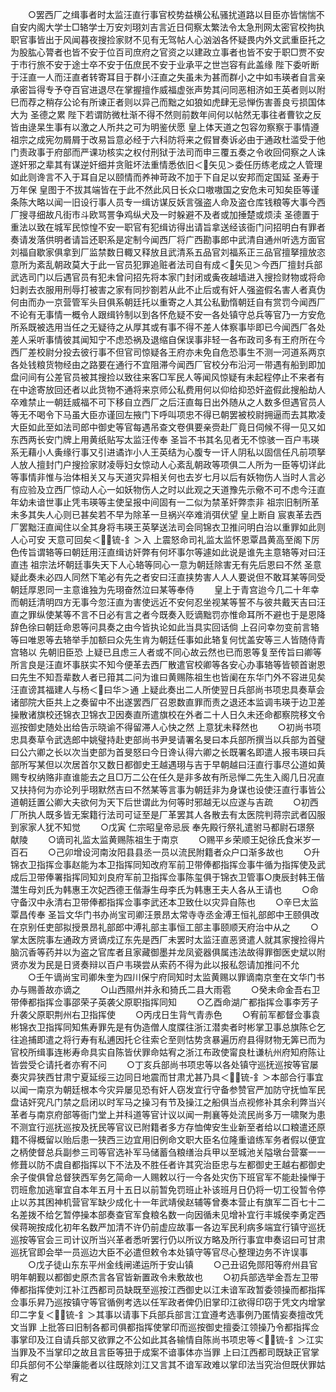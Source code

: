 <!-- { "loadSidebar": true } -->
　　○罢西厂之缉事者时太监汪直行事官校势益横公私骚扰道路以目臣亦皆惴惴不自安内阁大学士□辂学士万安刘珝刘吉言近日伺察太繁法令太急刑网太密官校拘执职官事皆出于风闻暮夜搜捡家财不见有无驾帖人心汹汹各怀疑畏内外文武重臣托之为股肱心膂者也皆不安于位百司庶府之官资之以建政立事者也皆不安于职□贾不安于市行旅不安于途士卒不安于伍庶民不安于业承平之世岂容有此盖缘  陛下委听断于汪直一人而汪直者转寄耳目于群小汪直之失虽未为甚而群小之中如韦瑛者自言亲承密旨得专予夺百官进退尽在掌握擅作威福虚张声势其问同恶相济如王英者则以附巳而荐之稍存公论有所谏正者则以异己而黜之如狼如虎肆无忌惮伤害善良亏损国体大为  圣德之累  陛下若谓防微杜渐不得不然则前数年间何以帖然无事往者曹钦之反皆由逯杲生事有以激之人所共之可为明鉴伏愿  皇上体天道之包容勿察察于事情遵  祖宗之成宪勿屑屑于改易旨意必经于六科防将来之假冒奏诉必由于通政杜滥受于他门责政事于府部而严课功核实之权付刑狱于法司而申三覆五奏之令收回伺察之人诛遂奸邪之辈其有谋逆奸细并贪赃坏法重情悉依旧＜矢见＞委任历练老成之人管理如此则谗言不入于耳自足以颐情而养神苛政不加于下自足以安邦而定国延  圣寿于万年保  皇图于不拔其端皆在于此不然此风日长众口嗷嗷国之安危未可知矣臣等谨条陈大略以闻一旧设行事人员专一缉访谋反妖言强盗人命及盗仓库钱粮等大事今西厂搜寻细故凡街市斗欧骂詈争鸡纵犬及一时躲避不及者或加捶楚或烦渎  圣德置于重法以致在城军民惊惶不安一职官有犯缉访得出请旨拿送经该衙门问招明白有罪者奏请发落供明者请旨还职系是定制今闻西厂将广西勘事郎中武清自通州听选方面官刘福自歇家俱拿到厂监禁数日輙又释放且武清系五品官刘福系正三品官擅拏擅放恣意所为紊乱朝政莫大于此一官员犯罪追赃者法司自有成＜矢见＞今西厂擅封兵部武选司门以后遇官员有犯未曾问招先将本家门封闭或夤夜越墙进入搜捡财物或将命妇剥去衣服用刑辱打被害之家有同抄劄若从此不止后或有奸人强盗假名害人者真伪何由而办一京营管军头目俱系朝廷托以重寄之人其公私勤惰朝廷自有赏罚今闻西厂不论有无事情一概令人跟缉钤制以到各怀危疑不安一各处镇守总兵等官乃一方安危所系既被选用当任之无疑待之从厚其或有事不得不差人体察事毕即已今闻西厂各处差人采听事情彼其闻知宁不虑恐祸及退缩自保误事非轻一各布政司多有王府所在今西厂差校尉分投去彼行事不但官司惊疑各王府亦未免自危恐事生不测一河道系两京各处钱粮货物经由之路要在通行不宜阻滞今闻西厂官校分布沿河一带遇有船到即加盘问间有公差官员被其搜捡以致往来客□军民人等闻风惊疑有未起程停止不来者有在中途寄放回还者以此货物不通将来京师公私费用何以仰给抑恐奸盗假此搜船劫人卒难禁止一朝廷威福不可下移自立西厂之后汪直每日出外随从之人数多但遇官员人等无不喝令下马虽大臣亦谨回左掖门下呼叫项忠不得已朝罢被校尉拥逼而去其欺凌大臣如此至如法司郎中御史等官每遇吊查文卷俱要亲赍赴厂竟日伺候不得一见又如东西两长安门牌上用黄纸贴写太监汪传奉  圣旨不书其名见者无不惊骇一百户韦瑛系无藉小人夤缘行事又引进谲诈小人王英结为心腹专一讦人阴私以固信任凡前项拏人放人擅封门户搜捡家财凌辱妇女惊动人心紊乱朝政等项俱二人所为一臣等切详此等事情非惟与治体相关又与天道灾异相关何也去岁七月以后有妖物伤人当时人言必有应验及立西厂惊动人心一如妖物伤人之时以此观之天道豫先示儆不可不虑今汪直年幼未谙世事止凭韦瑛等主使呈报中间固有一二似为禁革奸弊柰非  祖宗旧制所革未多其失人心则已甚矣若不早为除革一旦祸兴卒难消弭伏望  皇上断自  宸衷革去西厂罢黜汪直闻住以全其身将韦瑛王英拏送法司会同锦衣卫推问明白治以重罪如此则人心可安  天意可回矣＜锍-釒＞入  上震怒命司礼监太监怀恩覃昌黄高至阁下厉色传旨谓辂等曰朝廷用汪直缉访奸弊有何坏事尔等遽如此说是谁先主意辂等对曰汪直违  祖宗法坏朝廷事失天下人心辂等同心一意为朝廷除害无有先后恩曰不然  圣意疑此奏未必四人同然下笔必有先之者安曰汪直挟势害人人人要说但不敢耳某等同受朝廷厚恩同一主意谁独为先珝奋然泣曰某等奉侍
　　皇上于青宫迨今几二十年幸而朝廷清明四方无事今忽汪直为害使远近不安何忍坐视某等誓不与彼共戴天吉曰汪直之罪纵使某等不言不日必有言之者今既奏入贬谪黜罚亦惟命耳所不避也于是恩降辞色徐曰朝廷命恩等问具奏之由今皆执论如此当具实回话倘  上召问幸勿变前言辂等曰唯恩等去辂举手加额曰众先生肯为朝廷任事如此辂复何忧盖安等三人皆随侍青宫辂以  先朝旧臣恐  上疑已且虑三人者或不同心故云然也已而恩等复至传旨曰卿等所言良是汪直坏事朕实不知今便革去西厂散遣官校卿等各安心办事辂等皆顿首谢恩曰先生不知吾辈数人者已箝其二问为谁曰黄赐陈祖生也皆阑在东华门外不容进见矣汪直谤其福建人与杨＜曰华＞通  上疑此奏出二人所使翌日兵部尚书项忠具奏草会诸部院大臣共上之奏留中不出遂罢西厂召恩数直罪而责之退还本监调韦瑛于边卫差操散诸旗校还锦衣卫锦衣卫因奏直所遣旗校在外者二十人日久未还命都察院移文令巡按御史随处出给告示晓谕不得留滞人心快之然  上意犹未释然也
　　○初尚书项忠具奏草令武选郎中姚璧持赴吏部尚书尹旻请署名旻曰本兵部所撰当以兵部为首璧曰公六卿之长以次当吏部为首旻怒曰今日谗认得六卿之长既署名即遣人报韦瑛曰兵部所写某但以次居首尔又数日都御史王越遇珝与吉于早朝越曰汪直行事尽公道如黄赐专权纳赂非直谁能去之且□万二公在任久是非多故有所忌惮二先生入阁几日况直又扶持何为亦论列乎珝默然吉曰不然某等言事为朝廷非为身谋也设使汪直行事皆公道朝廷置公卿大夫欲何为天下后世谓此为何等时邪越无以应遂与吉疏
　　○初西厂所执人既多皆无案籍行法司可证至是厂革罢其人各散去有太医院判蒋宗武者囚服到家家人犹不知觉
　　○戊寅  仁宗昭皇帝忌辰  奉先殿行祭礼遣驸马都尉石璟祭  献陵
　　○谪司礼监太监黄赐陈祖生于南京
　　○赐平乡荣顺王妃徐氏食米岁一百石
　　○己卯增设河南汝阳县县丞一员以流民附籍者众户口渐多故也
　　○升锦衣卫指挥佥事赵能为本卫指挥同知改府军前卫带俸都指挥佥事牛循为指挥使及武成后卫带俸署指挥同知刘良府军前卫指挥佥事陈玺俱于锦衣卫管事○庚辰封韩王偕灊生母刘氏为韩惠王次妃西德王偕瀞生母李氏为韩惠王夫人各从王请也
　　○命守备汉中永清右卫带俸都指挥佥事李武还本卫致仕以灾异自陈也
　　○辛巳太监覃昌传奉  圣旨文华门书办尚宝司卿汪景昂太常寺寺丞金溥王恒礼部郎中王颐俱改在京别任吏部拟授景昂礼部郎中溥礼部主事恒工部主事颐顺天府治中从之
　　○掌太医院事左通政方贤谪戍辽东先是西厂未罢时太监汪直恶贤遣人就其家搜捡得片脑沉香等药并以为盗之官库者且家藏御墨并龙凤瓷器俱属违法故得罪御医史斌以附贤亦发为民是日贤奏辩以百户韦瑛尝从索药不得为此以报私怨请加推问不允
　　○壬午谪尚宝司卿朱奎为四川保宁府同知时太监黄赐以罪谪南京奎在文华门书办与赐善故亦谪之
　　○山西隰州并永和猗氏二县大雨雹
　　○癸未命金吾右卫带俸都指挥佥事邵荣子英袭父原职指挥同知
　　○乙酉命湖广都指挥佥事李芳子升袭父原职荆州右卫指挥使
　　○丙戌日生背气青赤色
　　○宥前军都督佥事袁彬锦衣卫指挥同知焦寿罪先是有伪造僧人度牒往浙江潜卖者时彬掌卫事总旗陈仑乞往追捕即遣之将行寿有私逋因托仑往索仑至则怙势贪暴遍历府县得财物无筭已而为官校所缉事连彬寿命具实自陈皆伏罪命姑宥之浙江布政使甯良杜谦杭州府知府陈让皆尝受仑请托者亦宥不问
　　○丁亥兵部尚书项忠等以各处镇守巡抚巡按等官屡奏灾异狭西甘肃宁夏延绥三边同日地震而甘肃尤甚乃具＜锍-釒＞本部合行事宜以闻一南京为朝廷根本今灾异屡见恐有奸人窃发宜行守备参赞官严加防守抚恤军民盘诘奸究凡门禁之启闭以时军马之操习有节及操江之船俱当点视修补其余利弊当兴革者与南京府部等衙门堂上并科道等官计议以闻一荆襄等处流民尚多万一啸聚为患不测宜行巡抚巡按及抚民等官议已附籍者多方存恤俾安生业新至者给以口粮遣还原籍不得概留以贻后患一狭西三边宜用旧例命文职大臣名位隆重谙练军务者假以便宜之柄使督总兵副参三司等官选补军马储蓄刍粮缮治兵甲以至城池关隘墩台营寨一一修葺以防不虞自都指挥以下不法及不胜任者许其究治臣忠与左都御史王越右都御史余子俊俱曾总督狭西军务乞简命一人赐敕以行一今各处灾伤下班官军不能赴操惮于罚班愈加逃窜宜自本年五月十五日以前暂免罚班止补该班月日仍将一切工役暂令停止以苏其困神机营官军缺少成化十一年武靖侯赵辅等曾奏本营止有旗军二百七十二名差拨不给乞暂停操本部奏查官军食粮名数一向因循未见增补宜行丰城侯李勇定西侯蒋琬按成化初年名数严加清不许仍前虚应故事一各边军民利病多端宜行镇守巡抚巡按等官会三司计议所当兴革者悉听罢行仍以所议方略及所行事宜申奏诏曰可甘肃巡抚官即会举一员巡边大臣不必遣但敕令本处镇守等官尽心整理边务不许误事
　　○戊子徒山东东平州金线闸递运所于安山镇
　　○己丑诏免郧阳等府州县官明年朝觐以都御史原杰言各官皆新置政令未敷故也
　　○初兵部选举金吾左卫带俸都指挥使刘江补江西都司员缺既至巡按江西御史以江未谙军政暂委领操而都指挥佥事乐昇乃巡按镇守等官循例考选以任军政者俾仍旧掌印江欲得印窃于凭文内增掌印二字复＜锍-釒＞其事以请事下兵部兵部言江宜遵考选事例乃匿情妄奏擅改凭文当罪  上批答曰旧制各都司俱都指挥使掌印而巡按御史擅委江领操乃令都指挥佥事掌印及江自请兵部又欲罪之不公如此其各输情自陈尚书项忠等＜锍-釒＞江实当罪及不当掌印之故且言臣等狃于成案不谙事体亦当罪  上曰江西都司既缺正官掌印兵部何不公举廉能者以往既除刘江又言其不谙军政难以掌印法当究治但既伏罪姑宥之
